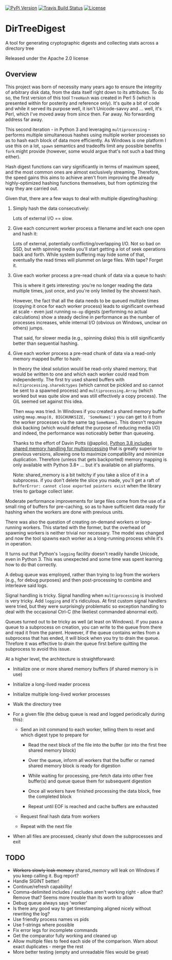 [![PyPi Version](http://img.shields.io/pypi/v/DirTreeDigest.svg)](https://pypi.python.org/pypi/DirTreeDigest)
[![Travis Build Status](https://travis-ci.org/MartyMacGyver/DirTreeDigest.svg?branch=master)](https://travis-ci.org/MartyMacGyver/DirTreeDigest)
[![License](https://img.shields.io/badge/license-Apache2.0-yellow.svg)](https://www.apache.org/licenses/LICENSE-2.0)

# DirTreeDigest

A tool for generating cryptographic digests and collecting stats across a directory tree

Released under the Apache 2.0 license

## Overview

This project was born of necessity many years ago to ensure the integrity of arbitrary disk data, from the data itself right down to its attributes. To do so, the first version of this tool `TreeHash` was created in Perl 5 (which is presented within for posterity and reference only). It's quite a bit of code and while it served its purpose well, it isn't Unicode-savvy and ... well, it's Perl, which I've moved away from since then. Far away. No forwarding address far away.

This second iteration - in Python 3 and leveraging `multiprocessing` - performs multiple simultaneous hashes using multiple worker processes so as to hash each block of data more efficiently. As Windows is one platform I use this on a lot, `spawn` semantics and tradeoffs limit any possible benefits `fork` might provide (however, some would argue that's not such a bad thing either).

Hash digest functions can vary significantly in terms of maximum speed, and the most common ones are almost exclusively streaming. Therefore, the speed gains this aims to achieve aren't from improving the already highly-optimized hashing functions themselves, but from optimizing the way they are carried out.

Given that, there are a few ways to deal with multiple digesting/hashing:

1. Simply hash the data consecutively:

    Lots of external I/O == slow.

2. Give each concurrent worker process a filename and let each one open and hash it:

    Lots of external, potentially conflicting/overlapping I/O. Not so bad on SSD, but with spinning media you'll start getting a lot of seek operations back and forth. While system buffering may hide some of that, eventually the read times will plummet on large files. With tape? Forget it.

3. Give each worker process a pre-read chunk of data via a queue to hash:

    This is where it gets interesting: you're no longer reading the data multiple times, just once, and you're only limited by the showest hash.
    
    However, the fact that all the data needs to be queued multiple times (copying it once for each worker process) leads to significant overhead at scale - even just running `no-op` digests (performing no actual calculations) show a steady decline in performance as the number of processes increases, while internal I/O (obvious on Windows, unclear on others) jumps.
    
    That said, for slower media (e.g., spinning disks) this is still significantly better than sequential hashing.

4. Give each worker process a pre-read chunk of data via a read-only memory mapped buffer to hash:

    In theory the ideal solution would be read-only shared memory, that would be written to one and which each worker could read from independently. The first try used shared buffers with `multiprocessing.sharedctypes` (which cannot be pickled and so cannot be sent to a spawned process) and `multiprocessing.Array` (which worked but was quite slow and was still effectively a copy process). The GIL seemed set against this idea.
    
    Then `mmap` was tried. In Windows if you created a shared memory buffer using `mmap.mmap(0, BIGCHUNKSIZE, 'SomeName1')` you can get to it from the worker processes via the same tag `SomeName1`. This doesn't require disk backing (which would defeat the purpose of reducing media I/O) and indeed, the performance was noticeably better than queueing.

    Thanks to the effort of Davin Potts (@applio), [Python 3.8 includes shared memory handling for multiprocessing](https://docs.python.org/3/library/multiprocessing.shared_memory.html) that is greatly superior to previous versions, allowing one to maximize compatibility and minimize duplication. Therefore (unless that gets backported) memory mapping is only available with Python 3.8+ ... but it's available on all platforms.

    Note: shared_memory is a bit twitchy if you take a slice of it in a subprocess. if you don't delete the slice you made, you'll get a raft of `BufferError: cannot close exported pointers exist` when the library tries to garbage collect later.


Moderate performance improvements for large files come from the use of a small ring of buffers for pre-caching, so as to have sufficient data ready for hashing when the workers are done with previous units.

There was also the question of creating on-demand workers or long-running workers. This started with the former, but the overhead of spawning workers is neither trivial nor necessary. The model was changed and now the tool spawns each worker as a long-running process while it's in operation.

It turns out that Python's `logging` facility doesn't readily handle Unicode, even in Python 3. This was unexpected and some time was spent learning how to do that correctly.

A debug queue was employed, rather than trying to log from the workers (e.g., for debug purposes) and then post-processing to combine and interleave said logs.

Signal handling is tricky. Signal handling when `multiprocessing` is involved is very tricky. Add `logging` and it's ridiculous. At first custom signal handlers were tried, but they were surprisingly problematic so exception handling to deal with the occasional Ctrl-C (the likeliest commanded abnormal exit).

Queues turned out to be tricky as well (at least on Windows). If you pass a queue to a subprocess on creation, you can write to the queue from there and read it from the parent. However, if the queue contains writes from a subprocess that has ended, it will block when you try to drain the queue. Threfore it was effective to drain the queue first before quitting the subprocess to avoid this issue.

At a higher level, the architecture is straightforward:

  - Initialize one or more shared memory buffers (if shared memory is in use)

  - Initialize a long-lived reader process

  - Initialize multiple long-lived worker processes
  
  - Walk the directory tree

  - For a given file (the debug queue is read and logged periodically during this):

    - Send an init command to each worker, telling them to reset and which digest type to prepare for

      - Read the next block of the file into the buffer (or into the first free shared memory block)

      - Over the queue, inform all workers that the buffer or named shared memory block is ready for digestion

      - While waiting for processing, pre-fetch data into other free buffer(s) and queue queue them for subsequent digestion

      - Once all workers have finished processing the data block, free the completed block

      - Repeat until EOF is reached and cache buffers are exhausted
    
    - Request final hash data from workers

    - Repeat with the next file

  - When all files are processed, cleanly shut down the subprocesses and exit

## TODO

  - ~~Workers slowly leak memory~~ shared_memory will leak on Windows if you keep calling it. Bug report?
  - Handle SIGINT better!
  - Continue/refresh capability!
  - Comma-delimited includes / excludes aren't working right - allow that? Remove that? Seems more trouble than its worth to allow
  - Debug queue always says 'worker'
  - Is there any good way to get timestamping aligned nicely without rewriting the log?
  - Use friendly process names vs pids
  - Use f-strings where possible
  - Fix error legs for incomplete commands
  - Get the comparator fully working and cleaned up
  - Allow multiple files to feed each side of the comparison. Warn about exact duplicates - merge the rest
  - More better testing (empty and unreadable files would be great)
